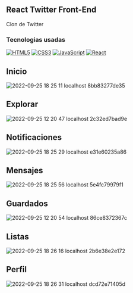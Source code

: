 ## React Twitter Front-End
Clon de Twitter

### Tecnologias usadas
[![HTML5](https://img.shields.io/badge/html5-black?style=for-the-badge&logo=html5)](https://hub.docker.com/u/wervlad)
[![CSS3](https://img.shields.io/badge/css3-black?style=for-the-badge&logo=css3)](https://hub.docker.com/u/wervlad)
[![JavaScript](https://img.shields.io/badge/javascript-black?style=for-the-badge&logo=javascript)](https://github.com/wervlad)
[![React](https://img.shields.io/badge/react-black?style=for-the-badge&logo=react)](https://github.com/wervlad)

<h2>Inicio</h2>

![2022-09-25 18 25 11 localhost 8bb83277de35](https://user-images.githubusercontent.com/99273526/192166358-7216fefa-36f0-4f74-87aa-f80edebac552.png)

<h2>Explorar</h2>

![2022-09-25 12 20 47 localhost 2c32ed7bad9e](https://user-images.githubusercontent.com/99273526/192166245-e0bc78ff-28f5-4bf0-83e9-7d1bdfa36901.png)

<h2>Notificaciones</h2>

![2022-09-25 18 25 29 localhost e31e60235a86](https://user-images.githubusercontent.com/99273526/192166316-1d062e39-ec32-40d0-99d1-d66d8938e8a6.png)

<h2>Mensajes</h2>

![2022-09-25 18 25 56 localhost 5e4fc79979f1](https://user-images.githubusercontent.com/99273526/192166329-7a8439cd-0383-46cf-9b89-df0902d24124.png)

<h2>Guardados</h2>

![2022-09-25 12 20 54 localhost 86ce8372367c](https://user-images.githubusercontent.com/99273526/192166248-2b26ede8-2539-4e3a-bd6e-b10a90b82ae0.png)

<h2>Listas</h2>

![2022-09-25 18 26 16 localhost 2b6e38e2e172](https://user-images.githubusercontent.com/99273526/192166334-826ababc-1058-4d61-b297-d2fa86fc48fc.png)

<h2>Perfil</h2>

![2022-09-25 18 26 31 localhost dcd72e71405d](https://user-images.githubusercontent.com/99273526/192166339-d55702bd-2b13-45d4-aeba-16d063b92110.png)
